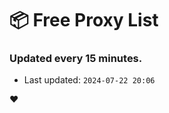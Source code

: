 # :package: Free Proxy List
### Updated every 15 minutes.

- Last updated: `2024-07-22 20:06`

:heart:
